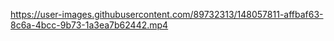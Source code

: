 https://user-images.githubusercontent.com/89732313/148057811-affbaf63-8c6a-4bcc-9b73-1a3ea7b62442.mp4
